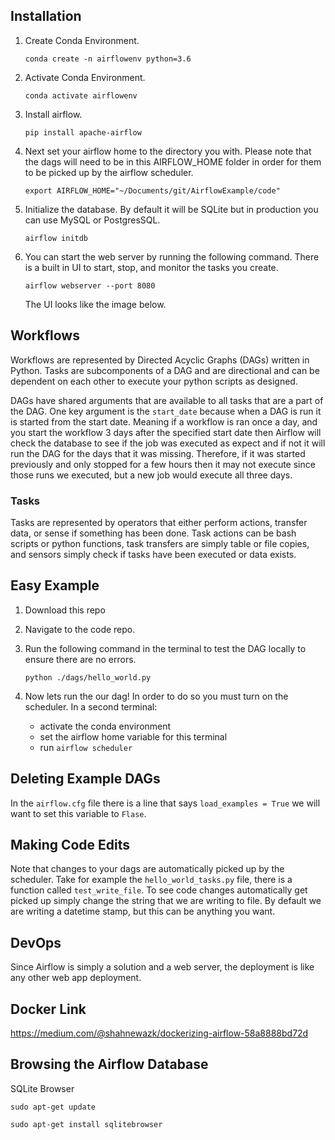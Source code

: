 ## Installation

1. Create Conda Environment.
    ```
    conda create -n airflowenv python=3.6
    ```

1. Activate Conda Environment.
    ```
    conda activate airflowenv
    ```

1. Install airflow.
    ```
    pip install apache-airflow
    ```

1. Next set your airflow home to the directory you with. Please note that the dags will need to be in this AIRFLOW_HOME folder in order for them to be picked up by the airflow scheduler.  
    ```
    export AIRFLOW_HOME="~/Documents/git/AirflowExample/code"
    ```

1. Initialize the database. By default it will be SQLite but in production you can use MySQL or PostgresSQL.
    ```
    airflow initdb
    ```

1. You can start the web server by running the following command. There is a built in UI to start, stop, and monitor the tasks you create. 
    ```
    airflow webserver --port 8080
    ```
    The UI looks like the image below. 


## Workflows

Workflows are represented by Directed Acyclic Graphs (DAGs) written in Python. Tasks are subcomponents of a DAG and are directional and can be dependent on each other to execute your python scripts as designed. 


DAGs have shared arguments that are available to all tasks that are a part of the DAG. One key argument is the `start_date` because when a DAG is run it is started from the start date. Meaning if a workflow is ran once a day, and you start the workflow 3 days after the specified start date then Airflow will check the database to see if the job was executed as expect and if not it will run the DAG for the days that it was missing. Therefore, if it was started previously and only stopped for a few hours then it may not execute since those runs we executed, but a new job would execute all three days. 

### Tasks 
Tasks are represented by operators that either perform actions, transfer data, or sense if something has been done. Task actions can be bash scripts or python functions, task transfers are simply table or file copies, and sensors simply check if tasks have been executed or data exists.


## Easy Example

1. Download this repo 

1. Navigate to the code repo.

1. Run the following command in the terminal to test the DAG locally to ensure there are no errors.
    ```
    python ./dags/hello_world.py
    ```
1. Now lets run the our dag! In order to do so you must turn on the scheduler. In a second terminal:
    - activate the conda environment
    - set the airflow home variable for this terminal 
    - run `airflow scheduler`


## Deleting Example DAGs
In the `airflow.cfg` file there is a line that says `load_examples = True` we will want to set this variable to `Flase`.  


## Making Code Edits

Note that changes to your dags are automatically picked up by the scheduler. Take for example the `hello_world_tasks.py` file, there is a function called `test_write_file`. To see code changes automatically get picked up simply change the string that we are writing to file. By default we are writing a datetime stamp, but this can be anything you want.  

## DevOps
Since Airflow is simply a solution and a web server, the deployment is like any other web app deployment. 


## Docker Link
https://medium.com/@shahnewazk/dockerizing-airflow-58a8888bd72d

## Browsing the Airflow Database

SQLite Browser
```
sudo apt-get update

sudo apt-get install sqlitebrowser
```

